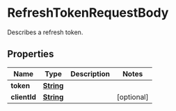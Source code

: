 

# RefreshTokenRequestBody

Describes a refresh token.

## Properties

| Name | Type | Description | Notes |
|------------ | ------------- | ------------- | -------------|
|**token** | [**String**](String.md) |  |  |
|**clientId** | [**String**](String.md) |  |  [optional] |



